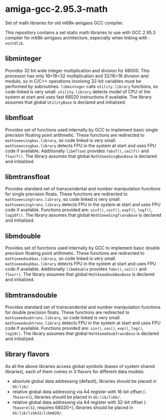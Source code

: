 # amiga-gcc-2.95.3-math
Set of math libraries for old m68k-amigaos GCC compiler.

This repository contains a set static math libraries to use with GCC 2.95.3 compiler for m68k-amigaos architecture, especially when linking with `-nostdlib`.

## libminteger

Provides 32 bit wide integer multiplication and division for 68000. This processor has only 16×16=32 multiplication and 32/16=16 division and modulo, so in C/C++ operations involving 32-bit variables must be performed by subroutines. `libminteger` calls `utility.library` functions, so code linked is very small. `utility.library` detects model of CPU of the system at start and uses fast 68020 instructions if available. The library assumes that global `UtilityBase` is declared and initialized.

## libmfloat

Provides set of functions used internally by GCC to implement basic single precision floating point arithmetic. These functions are redirected to `mathieeesingbas.library`, so code linked is very small. `mathieeesingbas.library` detects FPU in the system at start and uses FPU code if available. Additionally `libmfloat` provides `fabsf()`, `ceilf()` and `floorf()`. The library assumes that global `MathIeeeSingBasBase` is declared and initialized.

## libmtransfloat

Provides standard set of transcendental and number manipulation functions for single precision floats. These functions are redirected to `mathieeesingtrans.library`, so code linked is very small. `mathieeesingtrans.library` detects FPU in the system at start and uses FPU code if available. Functions provided are: `sinf()`, `cosf()`, `expf()`, `logf()`, `log10f()`. The library assumes that global `MathIeeeSingTransBase` is declared and initialized.

## libmdouble

Provides set of functions used internally by GCC to implement basic double precision floating point arithmetic. These functions are redirected to `mathieeedoubbas.library`, so code linked is very small. `mathieeedoubbas.library` detects FPU in the system at start and uses FPU code if available. Additionally `libmdouble` provides `fabs()`, `ceil()` and `floor()`. The library assumes that global `MathIeeeDoubBasBase` is declared and initialized.

## libmtransdouble

Provides standard set of transcendental and number manipulation functions for double precision floats. These functions are redirected to `mathieeedoubtrans.library`, so code linked is very small. `mathieeedoubtrans.library` detects FPU in the system at start and uses FPU code if available. Functions provided are: `sin()`, `cos()`, `exp()`, `log()`, `log10()`. The library assumes that global `MathIeeeDoubTransBase` is declared and initialized.

## library flavors

As all the above libraries access global symbols (bases of system shared libraries), each of them comes in 3 flavors for different data models:
* absolute global data addressing (default), libraries should be placed in `GG:lib/`.
* relative global data addressing via A4 register with 16-bit offset (`-fbaserel`), libraries should be placed in `GG:lib/libb/`.
* relative global data addressing via A4 register with 32-bit offset (`-fbaserel32`, requires 68020+), libraries should be placed in  `GG:lib/libb32/libm020/`.

